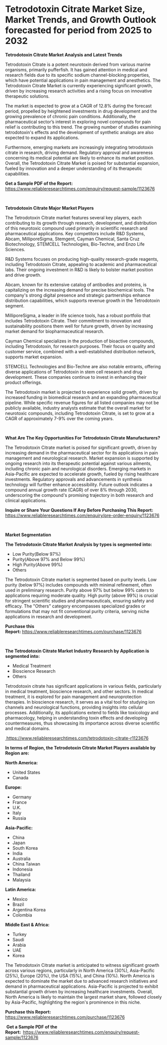 <p><h1>Tetrodotoxin Citrate Market Size, Market Trends, and Growth Outlook forecasted for period from 2025 to 2032</h1></p><p><strong>Tetrodotoxin Citrate Market Analysis and Latest Trends</strong></p>
<p><p>Tetrodotoxin Citrate is a potent neurotoxin derived from various marine organisms, primarily pufferfish. It has gained attention in medical and research fields due to its specific sodium channel-blocking properties, which have potential applications in pain management and anesthetics. The Tetrodotoxin Citrate Market is currently experiencing significant growth, driven by increasing research activities and a rising focus on innovative therapeutic solutions.</p><p>The market is expected to grow at a CAGR of 12.8% during the forecast period, propelled by heightened investments in drug development and the growing prevalence of chronic pain conditions. Additionally, the pharmaceutical sector’s interest in exploring novel compounds for pain relief is contributing to this trend. The growing number of studies examining tetrodotoxin's effects and the development of synthetic analogs are also expected to expand its applications. </p><p>Furthermore, emerging markets are increasingly integrating tetrodotoxin citrate in research, driving demand. Regulatory approval and awareness concerning its medical potential are likely to enhance its market position. Overall, the Tetrodotoxin Citrate Market is poised for substantial expansion, fueled by innovation and a deeper understanding of its therapeutic capabilities.</p></p>
<p><strong>Get a Sample PDF of the Report:&nbsp;</strong> <a href="https://www.reliableresearchtimes.com/enquiry/request-sample/1123676?utm_campaign=3585&utm_medium=2&utm_source=Github&utm_content=ia&utm_term=13042025&utm_id=tetrodotoxin-citrate">https://www.reliableresearchtimes.com/enquiry/request-sample/1123676</a></p>
<p>&nbsp;</p>
<p><strong>Tetrodotoxin Citrate Major Market Players</strong></p>
<p><p>The Tetrodotoxin Citrate market features several key players, each contributing to its growth through research, development, and distribution of this neurotoxic compound used primarily in scientific research and pharmaceutical applications. Key competitors include R&D Systems, Abcam, MilliporeSigma, Stemgent, Cayman Chemical, Santa Cruz Biotechnology, STEMCELL Technologies, Bio-Techne, and Enzo Life Sciences.</p><p>R&D Systems focuses on producing high-quality research-grade reagents, including Tetrodotoxin Citrate, appealing to academic and pharmaceutical labs. Their ongoing investment in R&D is likely to bolster market position and drive growth.</p><p>Abcam, known for its extensive catalog of antibodies and proteins, is capitalizing on the increasing demand for precise biochemical tools. The company's strong digital presence and strategic partnerships enhance distribution capabilities, which supports revenue growth in the Tetrodotoxin segment.</p><p>MilliporeSigma, a leader in life science tools, has a robust portfolio that includes Tetrodotoxin Citrate. Their commitment to innovation and sustainability positions them well for future growth, driven by increasing market demand for biopharmaceutical research.</p><p>Cayman Chemical specializes in the production of bioactive compounds, including Tetrodotoxin, for research purposes. Their focus on quality and customer service, combined with a well-established distribution network, supports market expansion.</p><p>STEMCELL Technologies and Bio-Techne are also notable entrants, offering diverse applications of Tetrodotoxin in stem cell research and drug development. These companies continue to invest in enhancing their product offerings.</p><p>The Tetrodotoxin market is projected to experience solid growth, driven by increased funding in biomedical research and an expanding pharmaceutical pipeline. While specific revenue figures for all listed companies may not be publicly available, industry analysts estimate that the overall market for neurotoxic compounds, including Tetrodotoxin Citrate, is set to grow at a CAGR of approximately 7-9% over the coming years.</p></p>
<p>&nbsp;</p>
<p><strong>What Are The Key Opportunities For Tetrodotoxin Citrate Manufacturers?</strong></p>
<p><p>The Tetrodotoxin Citrate market is poised for significant growth, driven by increasing demand in the pharmaceutical sector for its applications in pain management and neurological research. Market expansion is supported by ongoing research into its therapeutic potential against various ailments, including chronic pain and neurological disorders. Emerging markets in Asia-Pacific are expected to accelerate growth, fueled by rising healthcare investments. Regulatory approvals and advancements in synthesis technology will further enhance accessibility. Future outlook indicates a compound annual growth rate (CAGR) of over 8% through 2030, underscoring the compound's promising trajectory in both research and clinical applications.</p></p>
<p><strong>Inquire or Share Your Questions If Any Before Purchasing This Report:</strong> <a href="https://www.reliableresearchtimes.com/enquiry/pre-order-enquiry/1123676?utm_campaign=3585&utm_medium=2&utm_source=Github&utm_content=ia&utm_term=13042025&utm_id=tetrodotoxin-citrate">https://www.reliableresearchtimes.com/enquiry/pre-order-enquiry/1123676</a></p>
<p>&nbsp;</p>
<p><strong>Market Segmentation</strong></p>
<p><strong>The Tetrodotoxin Citrate Market Analysis by types is segmented into:</strong></p>
<p><ul><li>Low Purity(Below 97%)</li><li>Purity(Above 97% and Below 99%)</li><li>High Purity(Above 99%)</li><li>Others</li></ul></p>
<p><p>The Tetrodotoxin Citrate market is segmented based on purity levels. Low purity (below 97%) includes compounds with minimal refinement, often used in preliminary research. Purity above 97% but below 99% caters to applications requiring moderate quality. High purity (above 99%) is crucial for stringent scientific studies and pharmaceuticals, ensuring safety and efficacy. The "Others" category encompasses specialized grades or formulations that may not fit conventional purity criteria, serving niche applications in research and development.</p></p>
<p><strong>Purchase this Report:&nbsp;</strong><a href="https://www.reliableresearchtimes.com/purchase/1123676?utm_campaign=3585&utm_medium=2&utm_source=Github&utm_content=ia&utm_term=13042025&utm_id=tetrodotoxin-citrate">https://www.reliableresearchtimes.com/purchase/1123676</a></p>
<p>&nbsp;</p>
<p><strong>The Tetrodotoxin Citrate Market Industry Research by Application is segmented into:</strong></p>
<p><ul><li>Medical Treatment</li><li>Bioscience Research</li><li>Others</li></ul></p>
<p><p>Tetrodotoxin citrate has significant applications in various fields, particularly in medical treatment, bioscience research, and other sectors. In medical treatment, it is explored for pain management and neuroprotection therapies. In bioscience research, it serves as a vital tool for studying ion channels and neurological functions, providing insights into cellular processes. Additionally, its applications extend to fields like toxicology and pharmacology, helping in understanding toxin effects and developing countermeasures, thus showcasing its importance across diverse scientific and medical domains.</p></p>
<p><a href="https://www.reliableresearchtimes.com/tetrodotoxin-citrate-r1123676?utm_campaign=3585&utm_medium=2&utm_source=Github&utm_content=ia&utm_term=13042025&utm_id=tetrodotoxin-citrate">&nbsp;https://www.reliableresearchtimes.com/tetrodotoxin-citrate-r1123676</a></p>
<p><strong>In terms of Region, the Tetrodotoxin Citrate Market Players available by Region are:</strong></p>
<p>
    <p> <strong> North America: </strong>
        <ul>
            <li>United States</li>
            <li>Canada</li>
        </ul>
        </p> 
    <p> <strong> Europe: </strong>
        <ul>
            <li>Germany</li>
            <li>France</li>
            <li>U.K.</li>
            <li>Italy</li>
            <li>Russia</li>
        </ul>
        </p> 
    <p> <strong> Asia-Pacific: </strong>
        <ul>
            <li>China</li>
            <li>Japan</li>
            <li>South Korea</li>
            <li>India</li>
            <li>Australia</li>
            <li>China Taiwan</li>
            <li>Indonesia</li>
            <li>Thailand</li>
            <li>Malaysia</li>
        </ul>
        </p> 
    <p> <strong> Latin America: </strong>
        <ul>
            <li>Mexico</li>
            <li>Brazil</li>
            <li>Argentina Korea</li>
            <li>Colombia</li>
        </ul>
        </p> 
    <p> <strong> Middle East & Africa: </strong>
        <ul>
            <li>Turkey</li>
            <li>Saudi</li>
            <li>Arabia</li>
            <li>UAE</li>
            <li>Korea</li>
        </ul>
    </p>
    </p>
<p><p>The Tetrodotoxin Citrate market is anticipated to witness significant growth across various regions, particularly in North America (30%), Asia-Pacific (25%), Europe (20%), the USA (15%), and China (10%). North America is expected to dominate the market due to advanced research initiatives and demand in pharmaceutical applications. Asia-Pacific is projected to exhibit substantial growth driven by increasing healthcare investments. Overall, North America is likely to maintain the largest market share, followed closely by Asia-Pacific, highlighting the region's prominence in this niche.</p></p>
<p><strong>Purchase this Report: </strong><a href="https://www.reliableresearchtimes.com/purchase/1123676?utm_campaign=3585&utm_medium=2&utm_source=Github&utm_content=ia&utm_term=13042025&utm_id=tetrodotoxin-citrate">https://www.reliableresearchtimes.com/purchase/1123676</a></p>
<p>&nbsp;<strong>Get a Sample PDF of the Report:&nbsp;&nbsp;</strong><a href="https://www.reliableresearchtimes.com/enquiry/request-sample/1123676?utm_campaign=3585&utm_medium=2&utm_source=Github&utm_content=ia&utm_term=13042025&utm_id=tetrodotoxin-citrate">https://www.reliableresearchtimes.com/enquiry/request-sample/1123676</a></p>
<p><strong></strong></p>
<p><p></p><p></p><p></p></p>